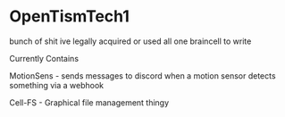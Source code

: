 # OpenTismTech1

bunch of shit ive legally acquired or used all one braincell to write

Currently Contains

MotionSens - sends messages to discord when a motion sensor detects something via a webhook

Cell-FS - Graphical file management thingy
